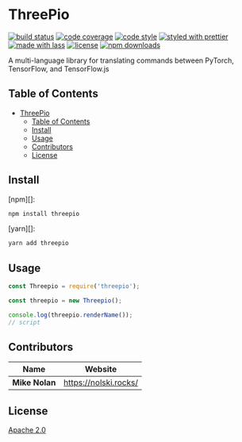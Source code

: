 # ThreePio

[![build status](https://img.shields.io/travis/com/OpenMined/threepio.svg)](https://travis-ci.com/OpenMined/threepio)
[![code coverage](https://img.shields.io/codecov/c/github/OpenMined/threepio.svg)](https://codecov.io/gh/OpenMined/threepio)
[![code style](https://img.shields.io/badge/code_style-XO-5ed9c7.svg)](https://github.com/sindresorhus/xo)
[![styled with prettier](https://img.shields.io/badge/styled_with-prettier-ff69b4.svg)](https://github.com/prettier/prettier)
[![made with lass](https://img.shields.io/badge/made_with-lass-95CC28.svg)](https://lass.js.org)
[![license](https://img.shields.io/github/license/OpenMined/threepio.svg)](https://github.com/openmined/threepio/blog/master/LICENSE)
[![npm downloads](https://img.shields.io/npm/dt/threepio.svg)](https://npm.im/threepio)

A multi-language library for translating commands between PyTorch, TensorFlow, and TensorFlow.js


## Table of Contents

- [ThreePio](#threepio)
  - [Table of Contents](#table-of-contents)
  - [Install](#install)
  - [Usage](#usage)
  - [Contributors](#contributors)
  - [License](#license)


## Install

[npm][]:

```sh
npm install threepio
```

[yarn][]:

```sh
yarn add threepio
```


## Usage

```js
const Threepio = require('threepio');

const threepio = new Threepio();

console.log(threepio.renderName());
// script
```


## Contributors

| Name           | Website                 |
| -------------- | ----------------------- |
| **Mike Nolan** | <https://nolski.rocks/> |


## License

[Apache 2.0](LICENSE) 
